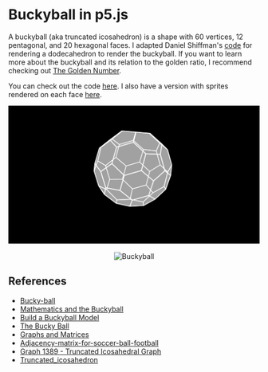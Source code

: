 # Buckyball in p5.js

A buckyball (aka truncated icosahedron) is a shape with 60 vertices, 12 pentagonal, and 20 hexagonal faces. I adapted Daniel Shiffman's [code](https://editor.p5js.org/codingtrain/sketches/frIcGeI8l) for rendering a dodecahedron to render the buckyball. If you want to learn more about the buckyball and its relation to the golden ratio, I recommend checking out [The Golden Number](https://www.goldennumber.net/bucky-balls/).

You can check out the code [here](https://editor.p5js.org/kfahn/full/KlWlmtOU9). I also have a version with sprites rendered on each face [here](https://editor.p5js.org/kfahn/sketches/wpMPtzq2y).

<p align="center"><img src="assets/bucky.jpg" alt="Buckyball" width="800px"></p>


<p align="center"><img src="assets/bucky1.jpg" alt="Buckyball" width="800px"></p>

## References

- [Bucky-ball](https://www.goldennumber.net/bucky-balls/)
- [Mathematics and the Buckyball](https://mathweb.ucsd.edu/~fan/amer.pdf)
- [Build a Buckyball Model](https://gems.education.purdue.edu/wp-content/uploads/2019/01/buckyballbuilding.pdf)
- [The Bucky Ball](http://www.ece.northwestern.edu/local-apps/matlabhelp/techdoc/math_anal/sparse12.html)
- [Graphs and Matrices](https://www.mathworks.com/help/matlab/math/graphs-and-matrices.html)
- [Adjacency-matrix-for-soccer-ball-football](https://math.stackexchange.com/questions/4477058/adjacency-matrix-for-soccer-ball-football)
- [Graph 1389 - Truncated Icosahedral Graph](https://houseofgraphs.org/graphs/1389)
- [Truncated_icosahedron](https://en.m.wikipedia.org/wiki/Truncated_icosahedron)
